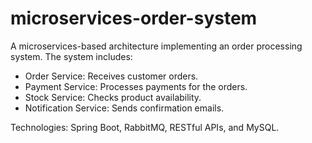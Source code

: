 # microservices-order-system

A microservices-based architecture implementing an order processing system. The system includes:
- Order Service: Receives customer orders.
- Payment Service: Processes payments for the orders.
- Stock Service: Checks product availability.
- Notification Service: Sends confirmation emails.

Technologies: Spring Boot, RabbitMQ, RESTful APIs, and MySQL.
